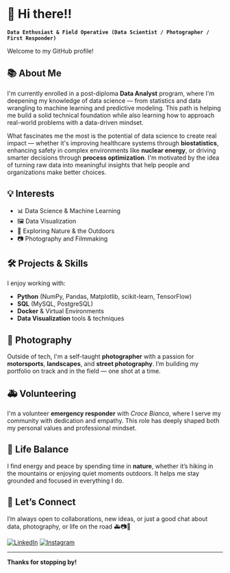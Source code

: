 # 👋 Hi there!!

**`Data Enthusiast & Field Operative (Data Scientist / Photographer / First Responder)`**

Welcome to my GitHub profile!

## 📚 About Me

I'm currently enrolled in a post-diploma **Data Analyst** program, where I'm deepening my knowledge of data science — from statistics and data wrangling to machine learning and predictive modeling. This path is helping me build a solid technical foundation while also learning how to approach real-world problems with a data-driven mindset. 

What fascinates me the most is the potential of data science to create real impact — whether it's improving healthcare systems through **biostatistics**, enhancing safety in complex environments like **nuclear energy**, or driving smarter decisions through **process optimization**. I'm motivated by the idea of turning raw data into meaningful insights that help people and organizations make better choices.

## 💡 Interests

- 📊 Data Science & Machine Learning  
- 🖼️ Data Visualization 
- 🌿 Exploring Nature & the Outdoors  
- 📷 Photography and Filmmaking

## 🛠️ Projects & Skills

I enjoy working with:
- **Python** (NumPy, Pandas, Matplotlib, scikit-learn, TensorFlow)  
- **SQL** (MySQL, PostgreSQL)  
- **Docker** & Virtual Environments  
- **Data Visualization** tools & techniques  

## 📸 Photography

Outside of tech, I'm a self-taught **photographer** with a passion for **motorsports**, **landscapes**, and **street photography**. I’m building my portfolio on track and in the field — one shot at a time.

## 🚑 Volunteering

I'm a volunteer **emergency responder** with *Croce Bianca*, where I serve my community with dedication and empathy. This role has deeply shaped both my personal values and professional mindset.

## 🌄 Life Balance

I find energy and peace by spending time in **nature**, whether it’s hiking in the mountains or enjoying quiet moments outdoors. It helps me stay grounded and focused in everything I do.

## 🤝 Let’s Connect

I’m always open to collaborations, new ideas, or just a good chat about data, photography, or life on the road 🚑📷🌲

[![LinkedIn](https://img.shields.io/badge/LinkedIn-blue?style=for-the-badge&logo=linkedin)](https://www.linkedin.com/in/luca-acerbi/) 
[![Instagram](https://img.shields.io/badge/Instagram-E4405F?style=for-the-badge&logo=instagram&logoColor=white)](https://www.instagram.com/aci.visuals/)

---

**Thanks for stopping by!**

